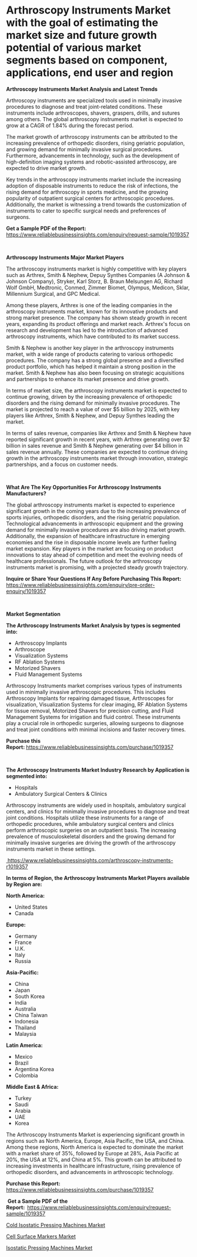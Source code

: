 <p><h1>Arthroscopy Instruments Market with the goal of estimating the market size and future growth potential of various market segments based on component, applications, end user and region</h1></p><p><strong>Arthroscopy Instruments Market Analysis and Latest Trends</strong></p>
<p><p>Arthroscopy instruments are specialized tools used in minimally invasive procedures to diagnose and treat joint-related conditions. These instruments include arthroscopes, shavers, graspers, drills, and sutures among others. The global arthroscopy instruments market is expected to grow at a CAGR of 1.84% during the forecast period.</p><p>The market growth of arthroscopy instruments can be attributed to the increasing prevalence of orthopedic disorders, rising geriatric population, and growing demand for minimally invasive surgical procedures. Furthermore, advancements in technology, such as the development of high-definition imaging systems and robotic-assisted arthroscopy, are expected to drive market growth.</p><p>Key trends in the arthroscopy instruments market include the increasing adoption of disposable instruments to reduce the risk of infections, the rising demand for arthroscopy in sports medicine, and the growing popularity of outpatient surgical centers for arthroscopic procedures. Additionally, the market is witnessing a trend towards the customization of instruments to cater to specific surgical needs and preferences of surgeons.</p></p>
<p><strong>Get a Sample PDF of the Report:&nbsp;</strong> <a href="https://www.reliablebusinessinsights.com/enquiry/request-sample/1019357">https://www.reliablebusinessinsights.com/enquiry/request-sample/1019357</a></p>
<p>&nbsp;</p>
<p><strong>Arthroscopy Instruments Major Market Players</strong></p>
<p><p>The arthroscopy instruments market is highly competitive with key players such as Arthrex, Smith & Nephew, Depuy Synthes Companies (A Johnson & Johnson Company), Stryker, Karl Storz, B. Braun Melsungen AG, Richard Wolf GmbH, Medtronic, Conmed, Zimmer Biomet, Olympus, Medicon, Sklar, Millennium Surgical, and GPC Medical. </p><p>Among these players, Arthrex is one of the leading companies in the arthroscopy instruments market, known for its innovative products and strong market presence. The company has shown steady growth in recent years, expanding its product offerings and market reach. Arthrex's focus on research and development has led to the introduction of advanced arthroscopy instruments, which have contributed to its market success.</p><p>Smith & Nephew is another key player in the arthroscopy instruments market, with a wide range of products catering to various orthopedic procedures. The company has a strong global presence and a diversified product portfolio, which has helped it maintain a strong position in the market. Smith & Nephew has also been focusing on strategic acquisitions and partnerships to enhance its market presence and drive growth.</p><p>In terms of market size, the arthroscopy instruments market is expected to continue growing, driven by the increasing prevalence of orthopedic disorders and the rising demand for minimally invasive procedures. The market is projected to reach a value of over $5 billion by 2025, with key players like Arthrex, Smith & Nephew, and Depuy Synthes leading the market.</p><p>In terms of sales revenue, companies like Arthrex and Smith & Nephew have reported significant growth in recent years, with Arthrex generating over $2 billion in sales revenue and Smith & Nephew generating over $4 billion in sales revenue annually. These companies are expected to continue driving growth in the arthroscopy instruments market through innovation, strategic partnerships, and a focus on customer needs.</p></p>
<p>&nbsp;</p>
<p><strong>What Are The Key Opportunities For Arthroscopy Instruments Manufacturers?</strong></p>
<p><p>The global arthroscopy instruments market is expected to experience significant growth in the coming years due to the increasing prevalence of sports injuries, orthopedic disorders, and the rising geriatric population. Technological advancements in arthroscopic equipment and the growing demand for minimally invasive procedures are also driving market growth. Additionally, the expansion of healthcare infrastructure in emerging economies and the rise in disposable income levels are further fueling market expansion. Key players in the market are focusing on product innovations to stay ahead of competition and meet the evolving needs of healthcare professionals. The future outlook for the arthroscopy instruments market is promising, with a projected steady growth trajectory.</p></p>
<p><strong>Inquire or Share Your Questions If Any Before Purchasing This Report:</strong> <a href="https://www.reliablebusinessinsights.com/enquiry/pre-order-enquiry/1019357">https://www.reliablebusinessinsights.com/enquiry/pre-order-enquiry/1019357</a></p>
<p>&nbsp;</p>
<p><strong>Market Segmentation</strong></p>
<p><strong>The Arthroscopy Instruments Market Analysis by types is segmented into:</strong></p>
<p><ul><li>Arthroscopy Implants</li><li>Arthroscope</li><li>Visualization Systems</li><li>RF Ablation Systems</li><li>Motorized Shavers</li><li>Fluid Management Systems</li></ul></p>
<p><p>Arthroscopy Instruments market comprises various types of instruments used in minimally invasive arthroscopic procedures. This includes Arthroscopy Implants for repairing damaged tissue, Arthroscopes for visualization, Visualization Systems for clear imaging, RF Ablation Systems for tissue removal, Motorized Shavers for precision cutting, and Fluid Management Systems for irrigation and fluid control. These instruments play a crucial role in orthopedic surgeries, allowing surgeons to diagnose and treat joint conditions with minimal incisions and faster recovery times.</p></p>
<p><strong>Purchase this Report:&nbsp;</strong><a href="https://www.reliablebusinessinsights.com/purchase/1019357">https://www.reliablebusinessinsights.com/purchase/1019357</a></p>
<p>&nbsp;</p>
<p><strong>The Arthroscopy Instruments Market Industry Research by Application is segmented into:</strong></p>
<p><ul><li>Hospitals</li><li>Ambulatory Surgical Centers & Clinics</li></ul></p>
<p><p>Arthroscopy instruments are widely used in hospitals, ambulatory surgical centers, and clinics for minimally invasive procedures to diagnose and treat joint conditions. Hospitals utilize these instruments for a range of orthopedic procedures, while ambulatory surgical centers and clinics perform arthroscopic surgeries on an outpatient basis. The increasing prevalence of musculoskeletal disorders and the growing demand for minimally invasive surgeries are driving the growth of the arthroscopy instruments market in these settings.</p></p>
<p><a href="https://www.reliablebusinessinsights.com/arthroscopy-instruments-r1019357">&nbsp;https://www.reliablebusinessinsights.com/arthroscopy-instruments-r1019357</a></p>
<p><strong>In terms of Region, the Arthroscopy Instruments Market Players available by Region are:</strong></p>
<p>
    <p> <strong> North America: </strong>
        <ul>
            <li>United States</li>
            <li>Canada</li>
        </ul>
        </p> 
    <p> <strong> Europe: </strong>
        <ul>
            <li>Germany</li>
            <li>France</li>
            <li>U.K.</li>
            <li>Italy</li>
            <li>Russia</li>
        </ul>
        </p> 
    <p> <strong> Asia-Pacific: </strong>
        <ul>
            <li>China</li>
            <li>Japan</li>
            <li>South Korea</li>
            <li>India</li>
            <li>Australia</li>
            <li>China Taiwan</li>
            <li>Indonesia</li>
            <li>Thailand</li>
            <li>Malaysia</li>
        </ul>
        </p> 
    <p> <strong> Latin America: </strong>
        <ul>
            <li>Mexico</li>
            <li>Brazil</li>
            <li>Argentina Korea</li>
            <li>Colombia</li>
        </ul>
        </p> 
    <p> <strong> Middle East & Africa: </strong>
        <ul>
            <li>Turkey</li>
            <li>Saudi</li>
            <li>Arabia</li>
            <li>UAE</li>
            <li>Korea</li>
        </ul>
    </p>
    </p>
<p><p>The Arthroscopy Instruments Market is experiencing significant growth in regions such as North America, Europe, Asia Pacific, the USA, and China. Among these regions, North America is expected to dominate the market with a market share of 35%, followed by Europe at 28%, Asia Pacific at 20%, the USA at 12%, and China at 5%. This growth can be attributed to increasing investments in healthcare infrastructure, rising prevalence of orthopedic disorders, and advancements in arthroscopic technology.</p></p>
<p><strong>Purchase this Report: </strong><a href="https://www.reliablebusinessinsights.com/purchase/1019357">https://www.reliablebusinessinsights.com/purchase/1019357</a></p>
<p>&nbsp;<strong>Get a Sample PDF of the Report:&nbsp;&nbsp;</strong><a href="https://www.reliablebusinessinsights.com/enquiry/request-sample/1019357">https://www.reliablebusinessinsights.com/enquiry/request-sample/1019357</a></p>
<p><strong></strong></p>
<p><p><a href="https://github.com/zcbxbnir25/Market-Research-Report-List-1/blob/main/cold-isostatic-pressing-machines-market.md">Cold Isostatic Pressing Machines Market</a></p><p><a href="https://view.publitas.com/reportprime-1/global-cell-surface-markers-market-is-projected-to-grow-at-a-cagr-of-4-4-forcasted-for-period-from-2024-to-2031/">Cell Surface Markers Market</a></p><p><a href="https://github.com/mhrnetwork1/Market-Research-Report-List-1/blob/main/isostatic-pressing-machines-market.md">Isostatic Pressing Machines Market</a></p></p>
